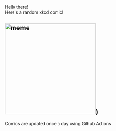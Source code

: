 Hello there! <br>Here's a random xkcd comic!<br>
## <img src="https://imgs.xkcd.com/comics/mercator_projection.png" alt="meme" width="300"/>)<br>
Comics are updated once a day using Github Actions